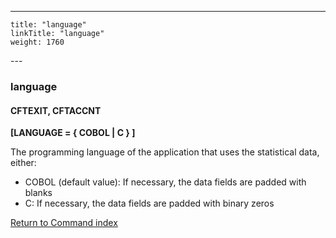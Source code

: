 ---
    title: "language"
    linkTitle: "language"
    weight: 1760
---<span id="language"></span>

### language

#### CFTEXIT, CFTACCNT

****[LANGUAGE = { COBOL
&#124; C } ]****

The programming language of the application that uses the statistical
data, either:

- COBOL
    (default value): If necessary, the data fields are padded with blanks
- C:
    If necessary, the data fields are padded with binary zeros

[Return to Command index](../../)
